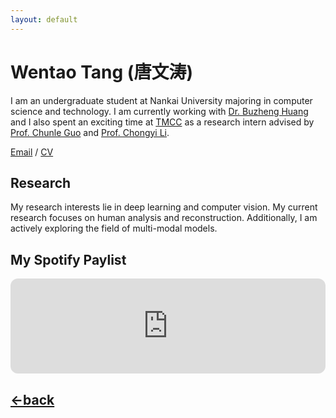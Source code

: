 ```yaml
---
layout: default
---
```


# Wentao Tang (唐文涛)

I am an undergraduate student at Nankai University majoring in computer science and technology.  I am currently working with [Dr. Buzheng Huang](https://www.buzhenhuang.com/) and I also spent an exciting time at [TMCC](https://mmcheng.net/) as a research intern advised by [Prof. Chunle Guo](https://scholar.google.com/citations?user=RZLYwR0AAAAJ&hl=en) and [Prof. Chongyi Li](https://li-chongyi.github.io/).

[Email](tangwt1024@gmail.com) / [CV](https://drive.google.com/file/d/1YBYfZjiAwl-8ZB8rtWtkQk_FNf33tffD/view?usp=drive_link)

## Research

My research interests lie in deep learning and computer vision. My current research focuses on human analysis and reconstruction. Additionally, I am actively exploring the field of multi-modal models.


## My Spotify Paylist

<html lang="en">

<!-- <head>
    <meta charset="UTF-8">
    <meta name="viewport" content="width=device-width, initial-scale=1.0">
    <title>嵌入网易云音乐播放器</title>
</head> -->

<body>
  <!-- <iframe frameborder="no" border="0" marginwidth="0" marginheight="0" width=330 height=86 src="//music.163.com/outchain/player?type=2&id=2626055034&auto=1&height=66"></iframe> -->

<iframe style="border-radius:12px" src="https://open.spotify.com/embed/playlist/6vrUw5zJECv2NRzPgXBQoh?utm_source=generator" width="100%" height="152" frameBorder="0" allowfullscreen="" allow="autoplay; clipboard-write; encrypted-media; fullscreen; picture-in-picture" loading="lazy"></iframe>

<!-- <iframe frameborder="no" border="0" marginwidth="0" marginheight="0" width=490 height=233 src="//music.163.com/outchain/player?type=0&id=13434111049&auto=1&height=430"></iframe> -->
</body>

</html>

## [<-back](./)
